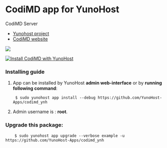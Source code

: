 # CodiMD app for YunoHost
CodiMD Server

- [Yunohost project](https://yunohost.org)
- [CodiMD website](https://github.com/hackmdio/codimd/)

![](https://res-4.cloudinary.com/crunchbase-production/image/upload/c_lpad,h_256,w_256,f_auto,q_auto:eco/xk9kzyfebpc16ryhpxlk)


[![Install CodiMD with YunoHost](https://install-app.yunohost.org/install-with-yunohost.png)](https://install-app.yunohost.org/?app=codimd)

### Installing guide

 1. App can be installed by YunoHost **admin web-interface** or by **running following command**:

         $ sudo yunohost app install --debug https://github.com/YunoHost-Apps/codimd_ynh
 1. Admin username is : **root**.

 
### Upgrade this package:

        $ sudo yunohost app upgrade --verbose example -u https://github.com/YunoHost-Apps/codimd_ynh

